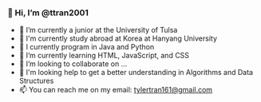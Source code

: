 ### 👋 Hi, I’m @ttran2001

- 👀 I’m currently a junior at the University of Tulsa
- 🧨 I'm currently study abroad at Korea at Hanyang University
- 🧸 I currently program in Java and Python
- 🌱 I’m currently learning HTML, JavaScript, and CSS
- 💞️ I’m looking to collaborate on ...
- 🍔 I'm looking help to get a better understanding in Algorithms and Data Structures
- 📫 You can reach me on my email: tylertran161@gmail.com
